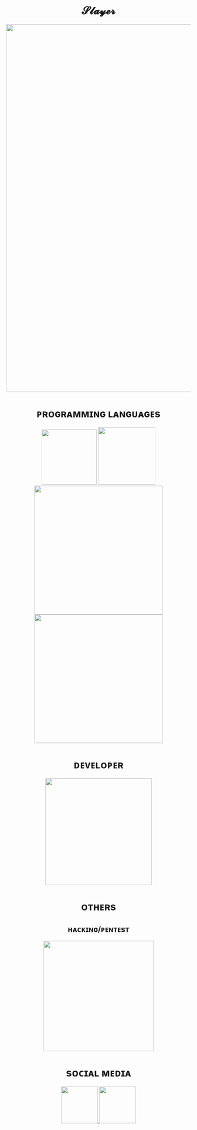 <span align="center"> 

</span>


<div align="center">
<h1>𝓢𝓵𝓪𝔂𝓮𝓻</h1>
</div>

<span align="center"> 

</span>


<div align="center">
<img src="https://cdn.discordapp.com/attachments/1102636240911749241/1102640832626049024/static_1.png" width="1000px" />
</div>


<span align="center"> 

</span>


<div align="center">
 <h1>ᴘʀᴏɢʀᴀᴍᴍɪɴɢ ʟᴀɴɢᴜᴀɢᴇs</h1>
<img src="https://cdn.discordapp.com/attachments/1102636240911749241/1102637677473443840/Python-logo-notext.svg.png" width="150px" />
<img src="https://cdn.discordapp.com/attachments/1102636240911749241/1102638891678314616/Unofficial_JavaScript_logo_2.svg.png" width="156px" />
<img src="https://cdn.discordapp.com/attachments/1102636240911749241/1102638548315816047/Gnu-bash-logo.svg.png" width="350px" />
<img src="https://cdn.discordapp.com/attachments/1000154460808556675/1114164730320408718/node.png" width="350px" />
</div>

<span align="center"> 

</span>


<span align="center"> 

</span>


<div align="center">
<h1>ᴅᴇᴠᴇʟᴏᴘᴇʀ</h1>
  <img src="https://cdn.discordapp.com/attachments/1102636240911749241/1102639706031796314/CSS3_and_HTML5_logos_and_wordmarks.svg.png" width="290px" />
</div>
<span align="center"> 
</span>

<span align="center"> 

</span>


<div align="center">
<h1>ᴏᴛʜᴇʀs</h1>
  <h2>ʜᴀᴄᴋɪɴɢ/ᴘᴇɴᴛᴇsᴛ</h2>
  <img src="https://cdn.discordapp.com/attachments/1102636240911749241/1102641187480940674/Anonymous_emblem.svg.png" width="300px" />
</div>
<span align="center"> 
</span>

<span align="center"> 

</span>


<div align="center">
<h1>sᴏᴄɪᴀʟ ᴍᴇᴅɪᴀ</h1>
<a href="https://www.instagram.com/slayerkkk_/" target="_blank">
  <img src="https://cdn.discordapp.com/attachments/1000154460808556675/1089642850469294090/IMG_1953.png" width="100px">
</a>
<a href="https://discord.com/channels/@me/1000154460808556675" target="_blank">
  <img src="https://cdn.discordapp.com/attachments/1000154460808556675/1096626780191850496/discord-logo-1-1.png" width="100px">
</a>
</div>
